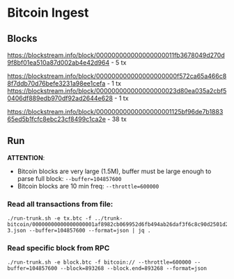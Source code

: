 # Bitcoin Ingest

## Blocks

https://blockstream.info/block/000000000000000000011fb3678049d270d9f8bf01ea510a87d002ab4e42d964 - 5 tx

https://blockstream.info/block/000000000000000000000f572ca65a466c88f7ddb70d76befe3231a98ee1cefa - 1 tx
https://blockstream.info/block/000000000000000000023d80ea035a2cbf50406df889edb970df92ad2644e628 - 1 tx

https://blockstream.info/block/00000000000000000001125bf96de7b188365ed5b1fcfc8ebc23cf8499c1ca2e - 38 tx

## Run

__ATTENTION__: 
- Bitcoin blocks are very large (1.5M), buffer must be large enough to parse full block: `--buffer=104857600`
- Bitcoin blocks are 10 min freq: `--throttle=600000`

### Read all transactions from file:

```
./run-trunk.sh -e tx.btc -f ../trunk-bitcoin/00000000000000000001af8982cb069952d6fb494ab26daf3f6c8c90d2501d29-3.json --buffer=104857600 --format=json | jq .
```

### Read specific block from RPC

```
./run-trunk.sh -e block.btc -f bitcoin:// --throttle=600000 --buffer=104857600 --block=893268 --block.end=893268 --format=json
```
